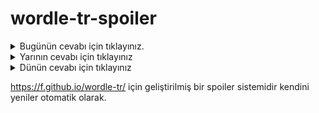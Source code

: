 # wordle-tr-spoiler

<details>
  <summary>Bugünün cevabı için tıklayınız.</summary>
  <br>
    <b> fiili </b>
</details>

<details>
  <summary>Yarının cevabı için tıklayınız</summary>
  <br>
   <b> şöyle </b>
</details>

<details>
  <summary>Dünün cevabı için tıklayınız </summary>
  <br>
  <b> balon </b>
</details>

https://f.github.io/wordle-tr/ için geliştirilmiş bir spoiler sistemidir kendini yeniler otomatik olarak.

